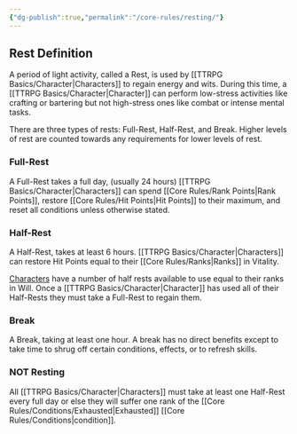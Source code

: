 ```yaml
---
{"dg-publish":true,"permalink":"/core-rules/resting/"}
---
```


## Rest Definition
A period of light activity, called a Rest, is used by [[TTRPG Basics/Character\|Characters]] to regain energy and wits. During this time, a [[TTRPG Basics/Character\|Character]] can perform low-stress activities like crafting or bartering but not high-stress ones like combat or intense mental tasks.

There are three types of rests: Full-Rest, Half-Rest, and Break. 
Higher levels of rest are counted towards any requirements for lower levels of rest.

### Full-Rest
A Full-Rest takes a full day, (usually 24 hours)
[[TTRPG Basics/Character\|Characters]] can spend [[Core Rules/Rank Points\|Rank Points]], restore [[Core Rules/Hit Points\|Hit Points]] to their maximum, and reset all conditions unless otherwise stated.
### Half-Rest
A Half-Rest, takes at least 6 hours.
[[TTRPG Basics/Character\|Characters]] can restore Hit Points equal to their [[Core Rules/Ranks\|Ranks]] in Vitality.

[Characters](https://thread-the-ttrpg.vercel.app/ttrpg-basics/character/) have a number of half rests available to use equal to their ranks in Will. Once a [[TTRPG Basics/Character\|Character]] has used all of their Half-Rests they must take a Full-Rest to regain them.
### Break
A Break, taking at least one hour.
A break has no direct benefits except to take time to shrug off certain conditions, effects, or to refresh skills.

### **NOT** Resting
All [[TTRPG Basics/Character\|Characters]] must take at least one Half-Rest every full day or else they will suffer one rank of the [[Core Rules/Conditions/Exhausted\|Exhausted]] [[Core Rules/Conditions\|condition]].